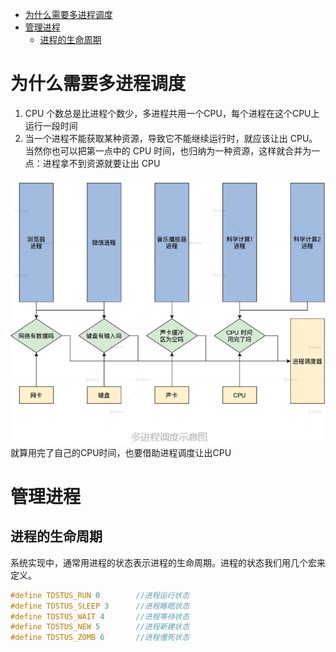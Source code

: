<!-- toc -->
- [为什么需要多进程调度](#为什么需要多进程调度)
- [管理进程](#管理进程)
    - [进程的生命周期](#进程的生命周期)

<!-- tocstop -->

# 为什么需要多进程调度
1. CPU 个数总是比进程个数少，多进程共用一个CPU，每个进程在这个CPU上运行一段时间
2. 当一个进程不能获取某种资源，导致它不能继续运行时，就应该让出 CPU。当然你也可以把第一点中的 CPU 时间，也归纳为一种资源，这样就合并为一点：进程拿不到资源就要让出 CPU

![process1](./images/process1.png)  
就算用完了自己的CPU时间，也要借助进程调度让出CPU

# 管理进程
## 进程的生命周期
系统实现中，通常用进程的状态表示进程的生命周期。进程的状态我们用几个宏来定义。
```c
#define TDSTUS_RUN 0        //进程运行状态
#define TDSTUS_SLEEP 3      //进程睡眠状态
#define TDSTUS_WAIT 4       //进程等待状态
#define TDSTUS_NEW 5        //进程新建状态
#define TDSTUS_ZOMB 6       //进程僵死状态
```





